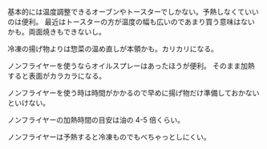 基本的には温度調整できるオーブンやトースターでしかない。予熱しなくていいのは便利。
最近はトースターの方が温度の幅も広いのであまり買う意味はないかも。両面焼きもできないし。

冷凍の揚げ物よりは惣菜の温め直しが本領かも。カリカリになる。

ノンフライヤーを使うならオイルスプレーはあったほうが便利。
そのまま加熱すると表面がカラカラになる。

ノンフライヤーを使う時は時間がかかるので早めに揚げ物だけ準備しておかないといけない。

ノンフライヤーの加熱時間の目安は油の 4-5 倍くらい。

ノンフライヤーは予熱すると冷凍ものでもべちゃっとしにくい。
